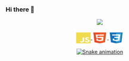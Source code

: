 ### Hi there 👋

<div align="center">
  <a href="https://github.com/iurizin09">
  <img height="180em" src="https://github-readme-stats.vercel.app/api?username=iurizin09&show_icons=false&theme=dark&include_all_commits=true&count_private=true"/>
   <div style="display: inline_block"><br>
  <img align="center" alt="Rafa-Js" height="30" width="40" src="https://raw.githubusercontent.com/devicons/devicon/master/icons/javascript/javascript-plain.svg">
  <img align="center" alt="Rafa-HTML" height="30" width="40" src="https://raw.githubusercontent.com/devicons/devicon/master/icons/html5/html5-original.svg">
  <img align="center" alt="Rafa-CSS" height="30" width="40" src="https://raw.githubusercontent.com/devicons/devicon/master/icons/css3/css3-original.svg">
</div>
<div>

![Snake animation](https://github.com/iurizin09/iurizin09/blob/output/github-contribution-grid-snake.svg)
</div>
